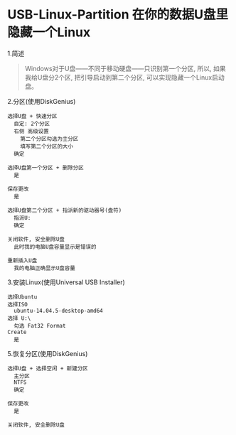 # USB-Linux-Partition 在你的数据U盘里隐藏一个Linux

1.简述

> Windows对于U盘——不同于移动硬盘——只识别第一个分区, 所以,
> 如果我给U盘分2个区, 把引导启动到第二个分区, 可以实现隐藏一个Linux启动盘。

2.分区(使用DiskGenius)
```
选择U盘 + 快速分区
  自定: 2个分区
  右侧 高级设置
    第二个分区勾选为主分区
    填写第二个分区的大小
  确定

选择U盘第一个分区 + 删除分区
  是

保存更改
  是

选择U盘第二个分区 + 指派新的驱动器号(盘符)
  指派U:
  确定

关闭软件, 安全删除U盘
  此时我的电脑U盘容量显示是错误的
  
重新插入U盘
  我的电脑正确显示U盘容量
```

3.安装Linux(使用Universal USB Installer)
```
选择Ubuntu
选择ISO
  ubuntu-14.04.5-desktop-amd64
选择 U:\
  勾选 Fat32 Format
Create
  是
```

5.恢复分区(使用DiskGenius)
```
选择U盘 + 选择空闲 + 新建分区
  主分区
  NTFS
  确定

保存更改
  是

关闭软件, 安全删除U盘
```
